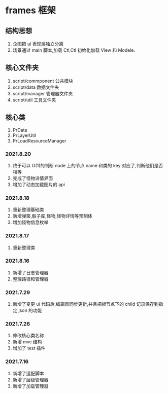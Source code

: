 # frames 框架

## 结构思想

1. 企图把 ui 表现层独立分离
2. 场景通过 main 脚本,加载 Ctl,Ctl 初始化加载 View 和 Modele.

## 核心文件夹

1. script/commponent 公共模块
2. script/data 数据文件夹
3. script/manager 管理器文件夹
4. script/util 工具文件夹

## 核心类

1. PrData
2. PrLayerUtil
3. PrLoadResourceManager

### 2021.8.20

1. 终于可以 O(1)的判断 node 上的节点 name 和类的 key 对应了,判断他们是否相等
2. 完成了怪物详情界面
3. 增加了动态加载图片的 api

### 2021.8.18

1. 重新整理基础类
2. 新增弹窗,骰子库,怪物,怪物详情等预制体
3. 增加怪物信息枚举

### 2021.8.17

1. 重新整理类

### 2021.8.16

1. 新增了日志管理器
2. 整理路径和管理器

### 2021.7.29

1. 新增了变更 ui 代码后,编辑器同步更新,并且把根节点下的 child 记录保存到指定 json 的功能

### 2021.7.26

1. 修改核心类名称
2. 新增 mvc 结构
3. 增加了 test 插件

### 2021.7.16

1. 新增了适配脚本
2. 新增了层级管理器
3. 新增了加载管理器
